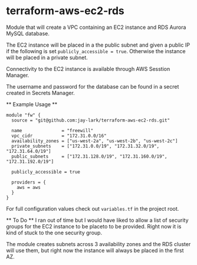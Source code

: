 # terraform-aws-ec2-rds

Module that will create a VPC containing an EC2 instance and RDS Aurora MySQL database.

The EC2 instance will be placed in a the public subnet and given a public IP if the following is set `publicly_accessible = true`. Otherwise the instance will be placed in a private subnet.

Connectivity to the EC2 instance is available through AWS Sesstion Manager.

The username and password for the database can be found in a secret created in Secrets Manager.

** Example Usage **

```
module "fw" {
  source = "git@github.com:jay-lark/terraform-aws-ec2-rds.git"

  name               = "freewill"
  vpc_cidr           = "172.31.0.0/16"
  availability_zones = ["us-west-2a", "us-west-2b", "us-west-2c"]
  private_subnets    = ["172.31.0.0/19", "172.31.32.0/19", "172.31.64.0/19"]
  public_subnets     = ["172.31.128.0/19", "172.31.160.0/19", "172.31.192.0/19"]

  publicly_accessible = true

  providers = {
    aws = aws
  }
}
```

For full configuration values check out `variables.tf` in the project root.

** To Do **
I ran out of time but I would have liked to allow a list of security groups for the EC2 instance to be placeto to be provided. Right now it is kind of stuck to the one security group.

The module creates subnets across 3 availability zones and the RDS cluster will use them, but right now the instance will always be placed in the first AZ.
